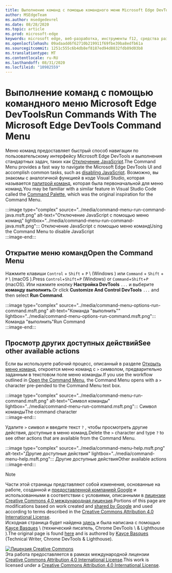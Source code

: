 ```yaml
---
title: Выполнение команд с помощью командного меню Microsoft Edge DevTools
author: MSEdgeTeam
ms.author: msedgedevrel
ms.date: 08/28/2020
ms.topic: article
ms.prod: microsoft-edge
keywords: microsoft edge, веб-разработка, инструменты f12, средства разработчика
ms.openlocfilehash: 09adaadd6f62710b219911f69fbe39ba8edfb61a
ms.sourcegitcommit: 1251c555c6b4db8ef8187ed94d8832fdb89d03b8
ms.translationtype: MT
ms.contentlocale: ru-RU
ms.lasthandoff: 08/31/2020
ms.locfileid: "10982559"
---
```

<!-- Copyright Kayce Basques 

   Licensed under the Apache License, Version 2.0 (the "License");
   you may not use this file except in compliance with the License.
   You may obtain a copy of the License at

       https://www.apache.org/licenses/LICENSE-2.0

   Unless required by applicable law or agreed to in writing, software
   distributed under the License is distributed on an "AS IS" BASIS,
   WITHOUT WARRANTIES OR CONDITIONS OF ANY KIND, either express or implied.
   See the License for the specific language governing permissions and
   limitations under the License.  -->  





# <span data-ttu-id="efae5-103">Выполнение команд с помощью командного меню Microsoft Edge DevTools</span><span class="sxs-lookup"><span data-stu-id="efae5-103">Run Commands With The Microsoft Edge DevTools Command Menu</span></span>   

  

<span data-ttu-id="efae5-104">Меню команд предоставляет быстрый способ навигации по пользовательскому интерфейсу Microsoft Edge DevTools и выполнения стандартных задач, таких как [Отключение JavaScript][JavascriptDisable].</span><span class="sxs-lookup"><span data-stu-id="efae5-104">The Command Menu provides a fast way to navigate the Microsoft Edge DevTools UI and accomplish common tasks, such as [disabling JavaScript][JavascriptDisable].</span></span>  <span data-ttu-id="efae5-105">Возможно, вы знакомы с аналогичной функцией в коде Visual Studio, которая называется [палитрой команд][VisualStudioCodeUICommandPalette], которая была первоначальной для меню команд.</span><span class="sxs-lookup"><span data-stu-id="efae5-105">You may be familiar with a similar feature in Visual Studio Code called the [Command Palette][VisualStudioCodeUICommandPalette], which was the original inspiration for the Command Menu.</span></span>  

:::image type="complex" source="../media/command-menu-run-command-java.msft.png" alt-text="Отключение JavaScript с помощью меню команд" lightbox="../media/command-menu-run-command-java.msft.png":::
   <span data-ttu-id="efae5-107">Отключение JavaScript с помощью меню команд</span><span class="sxs-lookup"><span data-stu-id="efae5-107">Using the Command Menu to disable JavaScript</span></span>  
:::image-end:::  

## <span data-ttu-id="efae5-108">Открытие меню команд</span><span class="sxs-lookup"><span data-stu-id="efae5-108">Open the Command Menu</span></span>   

<span data-ttu-id="efae5-109">Нажмите клавиши `Control` + `Shift` + `P` \ (Windows \) или `Command` + `Shift` + `P` \ (macOS \).</span><span class="sxs-lookup"><span data-stu-id="efae5-109">Press `Control`+`Shift`+`P` \(Windows\) or `Command`+`Shift`+`P` \(macOS\).</span></span> <span data-ttu-id="efae5-110">Или нажмите кнопку **Настройка DevTools** `...` и выберите **команду выполнить**.</span><span class="sxs-lookup"><span data-stu-id="efae5-110">Or click **Customize And Control DevTools** `...` and then select **Run Command**.</span></span>  

:::image type="complex" source="../media/command-menu-options-run-command.msft.png" alt-text="Команда "выполнить"" lightbox="../media/command-menu-options-run-command.msft.png":::
   <span data-ttu-id="efae5-112">Команда "выполнить"</span><span class="sxs-lookup"><span data-stu-id="efae5-112">Run Command</span></span>  
:::image-end:::  

## <span data-ttu-id="efae5-113">Просмотр других доступных действий</span><span class="sxs-lookup"><span data-stu-id="efae5-113">See other available actions</span></span>   

<span data-ttu-id="efae5-114">Если вы используете рабочий процесс, описанный в разделе [Открыть меню команд](#open-the-command-menu), откроется меню команд с `>` символом, предварительно заданным в текстовом поле меню команды.</span><span class="sxs-lookup"><span data-stu-id="efae5-114">If you use the workflow outlined in [Open the Command Menu](#open-the-command-menu), the Command Menu opens with a `>` character pre-pended to the Command Menu text box.</span></span>  

:::image type="complex" source="../media/command-menu-run-command.msft.png" alt-text="Символ команды" lightbox="../media/command-menu-run-command.msft.png":::
   <span data-ttu-id="efae5-116">Символ команды</span><span class="sxs-lookup"><span data-stu-id="efae5-116">The command character</span></span>  
:::image-end:::  

<span data-ttu-id="efae5-117">Удалите `>` символ и введите текст `?` , чтобы просмотреть другие действия, доступные в меню команд.</span><span class="sxs-lookup"><span data-stu-id="efae5-117">Delete the `>` character and type `?` to see other actions that are available from the Command Menu.</span></span>  

:::image type="complex" source="../media/command-menu-help.msft.png" alt-text="Другие доступные действия" lightbox="../media/command-menu-help.msft.png":::
   <span data-ttu-id="efae5-119">Другие доступные действия</span><span class="sxs-lookup"><span data-stu-id="efae5-119">Other available actions</span></span>  
:::image-end:::  

 



<!-- links -->  

[JavascriptDisable]: ../javascript/disable.md "Отключение JavaScript в Microsoft Edge DevTools | Документы Microsoft"  

[VisualStudioCodeUICommandPalette]: https://code.visualstudio.com/docs/getstarted/userinterface#_command-palette "Палитра команд — пользовательский интерфейс кода Visual Studio"  

> [!NOTE]
> <span data-ttu-id="efae5-122">Части этой страницы представляют собой изменения, основанные на работе, созданной и [предоставленной компанией Google][GoogleSitePolicies] и использованными в соответствии с условиями, описанными в [лицензии Creative Commons 4,0 международная лицензия][CCA4IL].</span><span class="sxs-lookup"><span data-stu-id="efae5-122">Portions of this page are modifications based on work created and [shared by Google][GoogleSitePolicies] and used according to terms described in the [Creative Commons Attribution 4.0 International License][CCA4IL].</span></span>  
> <span data-ttu-id="efae5-123">Исходная страница будет найдена [здесь](https://developers.google.com/web/tools/chrome-devtools/command-menu/index) и была написана с помощью [Kayce Basques][KayceBasques] \ (технический писатель, Chrome DevTools \ & Lighthouse \).</span><span class="sxs-lookup"><span data-stu-id="efae5-123">The original page is found [here](https://developers.google.com/web/tools/chrome-devtools/command-menu/index) and is authored by [Kayce Basques][KayceBasques] \(Technical Writer, Chrome DevTools \& Lighthouse\).</span></span>  

[![Лицензия Creative Commons][CCby4Image]][CCA4IL]  
<span data-ttu-id="efae5-125">Эта работа предоставляется в рамках международной лицензии [Creative Commons Attribution 4.0 International License][CCA4IL].</span><span class="sxs-lookup"><span data-stu-id="efae5-125">This work is licensed under a [Creative Commons Attribution 4.0 International License][CCA4IL].</span></span>  

[CCA4IL]: https://creativecommons.org/licenses/by/4.0  
[CCby4Image]: https://i.creativecommons.org/l/by/4.0/88x31.png  
[GoogleSitePolicies]: https://developers.google.com/terms/site-policies  
[KayceBasques]: https://developers.google.com/web/resources/contributors/kaycebasques  
